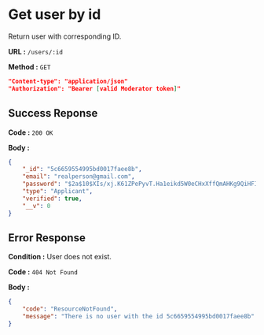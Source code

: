 # Get user by id

Return user with corresponding ID.

**URL :** `/users/:id`

**Method :** `GET`

```json
"Content-type": "application/json"
"Authorization": "Bearer [valid Moderator token]"
```

## Success Reponse

**Code :** `200 OK`

**Body :**

```json
{
    "_id": "5c6659554995bd0017faee8b",
    "email": "realperson@gmail.com",
    "password": "$2a$10$XIs/xj.K61ZPePyvT.Ha1eikd5W0eCHxXffQmAHKg9QiHFI4Uu/8m",
    "type": "Applicant",
    "verified": true,
    "__v": 0
}
```

## Error Response

**Condition :** User does not exist.

**Code :** `404 Not Found`

**Body :**

```json
{
    "code": "ResourceNotFound",
    "message": "There is no user with the id 5c6659554995bd0017faee8b"
}
```
